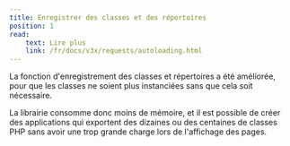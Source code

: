 ```yaml
---
title: Enregistrer des classes et des répertoires
position: 1
read:
    text: Lire plus
    link: /fr/docs/v3x/requests/autoloading.html
---
```


La fonction d'enregistrement des classes et répertoires a été améliorée, pour que les classes ne soient plus instanciées sans que cela soit nécessaire.

La librairie consomme donc moins de mémoire, et il est possible de créer des applications qui exportent des dizaines ou des centaines de classes PHP sans avoir une trop grande charge lors de l'affichage des pages.
